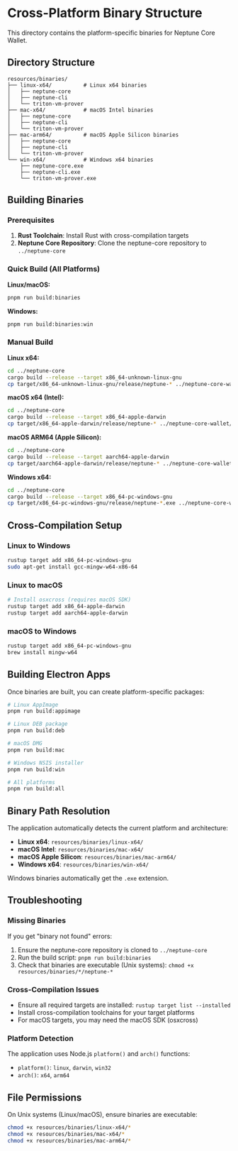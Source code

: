 # Cross-Platform Binary Structure

This directory contains the platform-specific binaries for Neptune Core Wallet.

## Directory Structure

```
resources/binaries/
├── linux-x64/          # Linux x64 binaries
│   ├── neptune-core
│   ├── neptune-cli
│   └── triton-vm-prover
├── mac-x64/            # macOS Intel binaries
│   ├── neptune-core
│   ├── neptune-cli
│   └── triton-vm-prover
├── mac-arm64/          # macOS Apple Silicon binaries
│   ├── neptune-core
│   ├── neptune-cli
│   └── triton-vm-prover
└── win-x64/            # Windows x64 binaries
    ├── neptune-core.exe
    ├── neptune-cli.exe
    └── triton-vm-prover.exe
```

## Building Binaries

### Prerequisites

1. **Rust Toolchain**: Install Rust with cross-compilation targets
2. **Neptune Core Repository**: Clone the neptune-core repository to `../neptune-core`

### Quick Build (All Platforms)

**Linux/macOS:**
```bash
pnpm run build:binaries
```

**Windows:**
```cmd
pnpm run build:binaries:win
```

### Manual Build

**Linux x64:**
```bash
cd ../neptune-core
cargo build --release --target x86_64-unknown-linux-gnu
cp target/x86_64-unknown-linux-gnu/release/neptune-* ../neptune-core-wallet/resources/binaries/linux-x64/
```

**macOS x64 (Intel):**
```bash
cd ../neptune-core
cargo build --release --target x86_64-apple-darwin
cp target/x86_64-apple-darwin/release/neptune-* ../neptune-core-wallet/resources/binaries/mac-x64/
```

**macOS ARM64 (Apple Silicon):**
```bash
cd ../neptune-core
cargo build --release --target aarch64-apple-darwin
cp target/aarch64-apple-darwin/release/neptune-* ../neptune-core-wallet/resources/binaries/mac-arm64/
```

**Windows x64:**
```bash
cd ../neptune-core
cargo build --release --target x86_64-pc-windows-gnu
cp target/x86_64-pc-windows-gnu/release/neptune-*.exe ../neptune-core-wallet/resources/binaries/win-x64/
```

## Cross-Compilation Setup

### Linux to Windows
```bash
rustup target add x86_64-pc-windows-gnu
sudo apt-get install gcc-mingw-w64-x86-64
```

### Linux to macOS
```bash
# Install osxcross (requires macOS SDK)
rustup target add x86_64-apple-darwin
rustup target add aarch64-apple-darwin
```

### macOS to Windows
```bash
rustup target add x86_64-pc-windows-gnu
brew install mingw-w64
```

## Building Electron Apps

Once binaries are built, you can create platform-specific packages:

```bash
# Linux AppImage
pnpm run build:appimage

# Linux DEB package
pnpm run build:deb

# macOS DMG
pnpm run build:mac

# Windows NSIS installer
pnpm run build:win

# All platforms
pnpm run build:all
```

## Binary Path Resolution

The application automatically detects the current platform and architecture:

- **Linux x64**: `resources/binaries/linux-x64/`
- **macOS Intel**: `resources/binaries/mac-x64/`
- **macOS Apple Silicon**: `resources/binaries/mac-arm64/`
- **Windows x64**: `resources/binaries/win-x64/`

Windows binaries automatically get the `.exe` extension.

## Troubleshooting

### Missing Binaries
If you get "binary not found" errors:
1. Ensure the neptune-core repository is cloned to `../neptune-core`
2. Run the build script: `pnpm run build:binaries`
3. Check that binaries are executable (Unix systems): `chmod +x resources/binaries/*/neptune-*`

### Cross-Compilation Issues
- Ensure all required targets are installed: `rustup target list --installed`
- Install cross-compilation toolchains for your target platforms
- For macOS targets, you may need the macOS SDK (osxcross)

### Platform Detection
The application uses Node.js `platform()` and `arch()` functions:
- `platform()`: `linux`, `darwin`, `win32`
- `arch()`: `x64`, `arm64`

## File Permissions

On Unix systems (Linux/macOS), ensure binaries are executable:
```bash
chmod +x resources/binaries/linux-x64/*
chmod +x resources/binaries/mac-x64/*
chmod +x resources/binaries/mac-arm64/*
```
